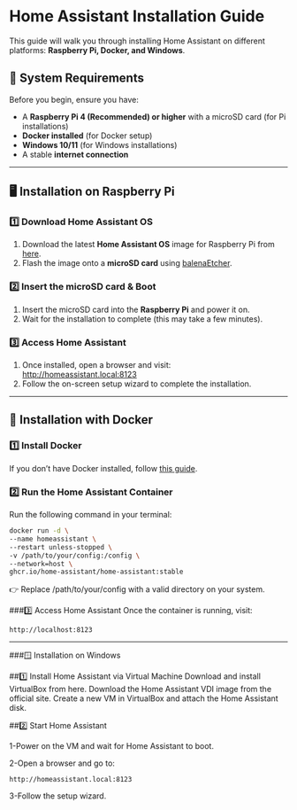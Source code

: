 # Home Assistant Installation Guide  

This guide will walk you through installing Home Assistant on different platforms: **Raspberry Pi, Docker, and Windows**.  

## 📌 System Requirements  
Before you begin, ensure you have:  
- A **Raspberry Pi 4 (Recommended) or higher** with a microSD card (for Pi installations)  
- **Docker installed** (for Docker setup)  
- **Windows 10/11** (for Windows installations)  
- A stable **internet connection**  

---

## 🖥️ Installation on Raspberry Pi  
### **1️⃣ Download Home Assistant OS**  
1. Download the latest **Home Assistant OS** image for Raspberry Pi from [here](https://www.home-assistant.io/installation/raspberrypi).  
2. Flash the image onto a **microSD card** using [balenaEtcher](https://www.balena.io/etcher/).  

### **2️⃣ Insert the microSD card & Boot**  
1. Insert the microSD card into the **Raspberry Pi** and power it on.  
2. Wait for the installation to complete (this may take a few minutes).  

### **3️⃣ Access Home Assistant**  
1. Once installed, open a browser and visit:  
http://homeassistant.local:8123
2. Follow the on-screen setup wizard to complete the installation.  

---

## 🐳 Installation with Docker  
### **1️⃣ Install Docker**  
If you don’t have Docker installed, follow [this guide](https://docs.docker.com/get-docker/).  

### **2️⃣ Run the Home Assistant Container**  
Run the following command in your terminal:  
```sh
docker run -d \
--name homeassistant \
--restart unless-stopped \
-v /path/to/your/config:/config \
--network=host \
ghcr.io/home-assistant/home-assistant:stable
```

👉 Replace /path/to/your/config with a valid directory on your system.

###3️⃣ Access Home Assistant
Once the container is running, visit:
```arduino
http://localhost:8123
```
---

###🪟 Installation on Windows

##1️⃣ Install Home Assistant via Virtual Machine
Download and install VirtualBox from here.
Download the Home Assistant VDI image from the official site.
Create a new VM in VirtualBox and attach the Home Assistant disk.

##2️⃣ Start Home Assistant

1-Power on the VM and wait for Home Assistant to boot.

2-Open a browser and go to:

```arduino
http://homeassistant.local:8123
```
3-Follow the setup wizard.

